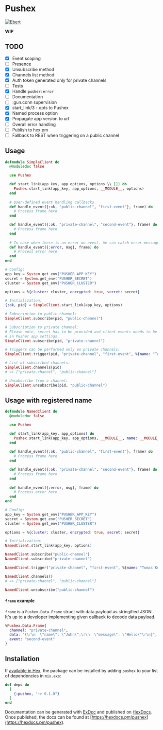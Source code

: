 # Pushex

[![Ebert](https://ebertapp.io/github/stepnivlk/pushex.svg)](https://ebertapp.io/github/stepnivlk/pushex)

**WIP**

## TODO
- [x] Event scoping
- [ ] Presence
- [x] Unsubscribe method
- [x] Channels list method
- [x] Auth token generated only for private channels
- [ ] Tests
- [x] Handle `pusher:error`
- [ ] Documentation
- [ ] :gun.conn supervision
- [x] start_link/3 - opts to Pushex
- [x] Named process option
- [x] Propagate app version to url
- [ ] Overall error handling
- [ ] Publish to hex.pm
- [ ] Fallback to REST when triggering on a public channel

## Usage
```elixir
defmodule SimpleClient do
  @moduledoc false

  use Pushex

  def start_link(app_key, app_options, options \\ []) do
    Pushex.start_link(app_key, app_options, __MODULE__, options)
  end
  
  # User-defined event handling callbacks.
  def handle_event({:ok, "public-channel", "first-event"}, frame) do
    # Process frame here
  end

  def handle_event({:ok, "private-channel", "second-event"}, frame) do
    # Process frame here
  end
  
  # In case when there is an error on event. We can catch error message.
  def handle_event({:error, msg}, frame) do
    # Process error here
  end
end

# Config:
app_key = System.get_env("PUSHER_APP_KEY")
secret = System.get_env("PUSHER_SECRET")
cluster = System.get_env("PUSHER_CLUSTER")

options = %{cluster: cluster, encrypted: true, secret: secret}

# Initialization:
{:ok, pid} = SimpleClient.start_link(app_key, options)

# Subscription to public channel:
SimpleClient.subscribe(pid, "public-channel")

# Subscription to private channel:
# Please note, secret has to be provided and client events needs to be enabled
# in Pusher app settings.
SimpleClient.subscribe(pid, "private-channel")

# Triggers can be performed only on private channels:
SimpleClient.trigger(pid, "private-channel", "first-event", %{name: "Tomas Koutsky"})

# List of subscribed channels:
SimpleClient.channels(pid)
# => ["private-channel", "public-channel"]

# Unsubscribe from a channel:
SimpleClient.unsubscribe(pid, "public-channel")
```

## Usage with registered name
```elixir
defmodule NamedClient do
  @moduledoc false

  use Pushex

  def start_link(app_key, app_options) do
    Pushex.start_link(app_key, app_options, __MODULE__, name: __MODULE__)
  end
  
  def handle_event({:ok, "public-channel", "first-event"}, frame) do
    # Process frame here
  end

  def handle_event({:ok, "private-channel", "second-event"}, frame) do
    # Process frame here
  end
  
  def handle_event({:error, msg}, frame) do
    # Process error here
  end
end

# Config:
app_key = System.get_env("PUSHER_APP_KEY")
secret = System.get_env("PUSHER_SECRET")
cluster = System.get_env("PUSHER_CLUSTER")

options = %{cluster: cluster, encrypted: true, secret: secret}

# Initialization:
NamedClient.start_link(app_key, options)

NamedClient.subscribe("public-channel")
NamedClient.subscribe("private-channel")

NamedClient.trigger("private-channel", "first-event", %{name: "Tomas Koutsky"})

NamedClient.channels()
# => ["private-channel", "public-channel"]

NamedClient.unsubscribe("public-channel")
```

#### `frame` example
`frame` is a `Pushex.Data.Frame` struct with data payload as stringified JSON. 
It's up to a developer implementing given callback to decode data payload.
```elixir
%Pushex.Data.Frame{
  channel: "private-channel",
  data: "{\r\n  \"name\": \"John\",\r\n  \"message\": \"Hello\"\r\n}",
  event: "second-event"
}
```

## Installation

If [available in Hex](https://hex.pm/docs/publish), the package can be installed
by adding `pushex` to your list of dependencies in `mix.exs`:

```elixir
def deps do
  [
    {:pushex, "~> 0.1.0"}
  ]
end
```

Documentation can be generated with [ExDoc](https://github.com/elixir-lang/ex_doc)
and published on [HexDocs](https://hexdocs.pm). Once published, the docs can
be found at [https://hexdocs.pm/pushex](https://hexdocs.pm/pushex).
